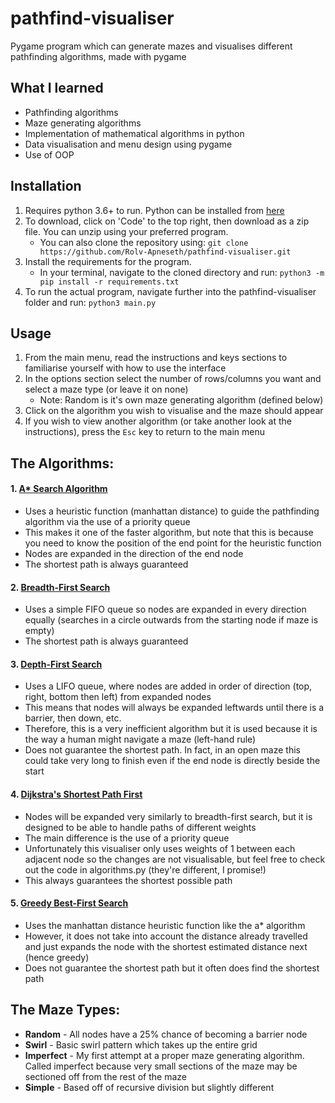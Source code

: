 # pathfind-visualiser

Pygame program which can generate mazes and visualises different pathfinding algorithms, made with pygame

## What I learned

- Pathfinding algorithms
- Maze generating algorithms
- Implementation of mathematical algorithms in python
- Data visualisation and menu design using pygame
- Use of OOP

## Installation

1. Requires python 3.6+ to run. Python can be installed from [here](https://www.python.org/downloads/)
2. To download, click on 'Code' to the top right, then download as a zip file. You can unzip using your preferred program.
   - You can also clone the repository using: `git clone https://github.com/Rolv-Apneseth/pathfind-visualiser.git`
3. Install the requirements for the program.
   - In your terminal, navigate to the cloned directory and run: `python3 -m pip install -r requirements.txt`
4. To run the actual program, navigate further into the pathfind-visualiser folder and run: `python3 main.py`

## Usage

1. From the main menu, read the instructions and keys sections to familiarise yourself with how to use the interface
2. In the options section select the number of rows/columns you want and select a maze type (or leave it on none)
   - Note: Random is it's own maze generating algorithm (defined below)
3. Click on the algorithm you wish to visualise and the maze should appear
4. If you wish to view another algorithm (or take another look at the instructions), press the `Esc` key to return to the main menu

## The Algorithms:

#### 1. [A\* Search Algorithm](https://en.wikipedia.org/wiki/A*_search_algorithm)

- Uses a heuristic function (manhattan distance) to guide the pathfinding algorithm via the use of a priority queue
- This makes it one of the faster algorithm, but note that this is because you need to know the position of the end point for the heuristic function
- Nodes are expanded in the direction of the end node
- The shortest path is always guaranteed

#### 2. [Breadth-First Search](https://en.wikipedia.org/wiki/Breadth-first_search)

- Uses a simple FIFO queue so nodes are expanded in every direction equally (searches in a circle outwards from the starting node if maze is empty)
- The shortest path is always guaranteed

#### 3. [Depth-First Search](https://en.wikipedia.org/wiki/Depth-first_search)

- Uses a LIFO queue, where nodes are added in order of direction (top, right, bottom then left) from expanded nodes
- This means that nodes will always be expanded leftwards until there is a barrier, then down, etc.
- Therefore, this is a very inefficient algorithm but it is used because it is the way a human might navigate a maze (left-hand rule)
- Does not guarantee the shortest path. In fact, in an open maze this could take very long to finish even if the end node is directly beside the start

#### 4. [Dijkstra's Shortest Path First](https://en.wikipedia.org/wiki/Dijkstra%27s_algorithm)

- Nodes will be expanded very similarly to breadth-first search, but it is designed to be able to handle paths of different weights
- The main difference is the use of a priority queue
- Unfortunately this visualiser only uses weights of 1 between each adjacent node so the changes are not visualisable, but feel free to check out the code in algorithms.py (they're different, I promise!)
- This always guarantees the shortest possible path

#### 5. [Greedy Best-First Search](http://web.pdx.edu/~arhodes/ai6.pdf)

- Uses the manhattan distance heuristic function like the a\* algorithm
- However, it does not take into account the distance already travelled and just expands the node with the shortest estimated distance next (hence greedy)
- Does not guarantee the shortest path but it often does find the shortest path

## The Maze Types:

- **Random** - All nodes have a 25% chance of becoming a barrier node
- **Swirl** - Basic swirl pattern which takes up the entire grid
- **Imperfect** - My first attempt at a proper maze generating algorithm. Called imperfect because very small sections of the maze may be sectioned off from the rest of the maze
- **Simple** - Based off of recursive division but slightly different
